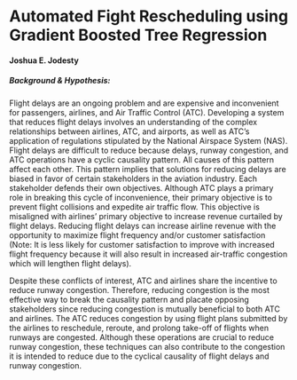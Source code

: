 # Automated Fight Rescheduling using Gradient Boosted Tree Regression
#### Joshua E. Jodesty
##### Background & Hypothesis:

Flight delays are an ongoing problem and are expensive and inconvenient for passengers, airlines, and
Air Traffic Control (ATC). Developing a system that reduces flight delays involves an understanding of the
complex relationships between airlines, ATC, and airports, as well as ATC’s application of regulations
stipulated by the National Airspace System (NAS). Flight delays are difficult to reduce because delays,
runway congestion, and ATC operations have a cyclic causality pattern. All causes of this pattern affect
each other. This pattern implies that solutions for reducing delays are biased in favor of certain
stakeholders in the aviation industry. Each stakeholder defends their own objectives. Although ATC
plays a primary role in breaking this cycle of inconvenience, their primary objective is to prevent flight
collisions and expedite air traffic flow. This objective is misaligned with airlines’ primary objective to
increase revenue curtailed by flight delays. Reducing flight delays can increase airline revenue with the
opportunity to maximize flight frequency and/or customer satisfaction (Note: It is less likely for
customer satisfaction to improve with increased flight frequency because it will also result in increased
air-traffic congestion which will lengthen flight delays).

Despite these conflicts of interest, ATC and airlines share the incentive to reduce runway congestion.
Therefore, reducing congestion is the most effective way to break the causality pattern and placate
opposing stakeholders since reducing congestion is mutually beneficial to both ATC and airlines. The ATC
reduces congestion by using flight plans submitted by the airlines to reschedule, reroute, and prolong
take-off of flights when runways are congested. Although these operations are crucial to reduce runway
congestion, these techniques can also contribute to the congestion it is intended to reduce due to the
cyclical causality of flight delays and runway congestion.
